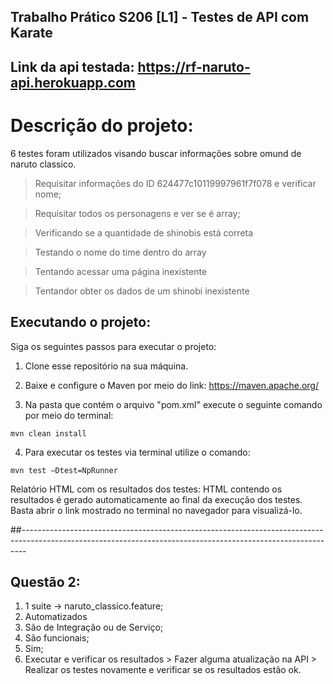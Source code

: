 ## Trabalho Prático S206 [L1] - Testes de API com Karate
## Link da api testada: https://rf-naruto-api.herokuapp.com

# Descrição do projeto:

6 testes foram utilizados visando buscar informações sobre omund de naruto classico.

> Requisitar informações do ID  624477c10119997961f7f078 e verificar nome;

> Requisitar todos os personagens e ver se é array;

> Verificando se a quantidade de shinobis está correta

> Testando o nome do time dentro do array

> Tentando acessar uma página inexistente

> Tentandor obter os dados de um shinobi inexistente


## Executando o projeto:

Siga os seguintes passos para executar o projeto:

1. Clone esse repositório na sua máquina.

2. Baixe e configure o Maven por meio do link: https://maven.apache.org/

3. Na pasta que contém o arquivo "pom.xml" execute o seguinte comando por meio do terminal:

```
mvn clean install
```

4. Para executar os testes via terminal utilize o comando:

```
mvn test –Dtest=NpRunner
```

Relatório HTML com os resultados dos testes: HTML contendo os resultados é gerado automaticamente ao final da execução dos testes. Basta abrir o link mostrado no terminal no navegador para visualizá-lo.


##-------------------------------------------------------------------------------------------------------------------------------------------------------------


## Questão 2:

1. 1 suite -> naruto_classico.feature;
2. Automatizados
3. São de Integração ou de Serviço;
4. São funcionais;
5. Sim;
6. Executar e verificar os resultados > Fazer alguma atualização na API > Realizar os testes novamente e verificar se os resultados estão ok.